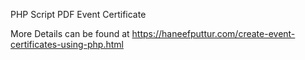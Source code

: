 PHP Script PDF Event Certificate

More Details can be found at https://haneefputtur.com/create-event-certificates-using-php.html
 
